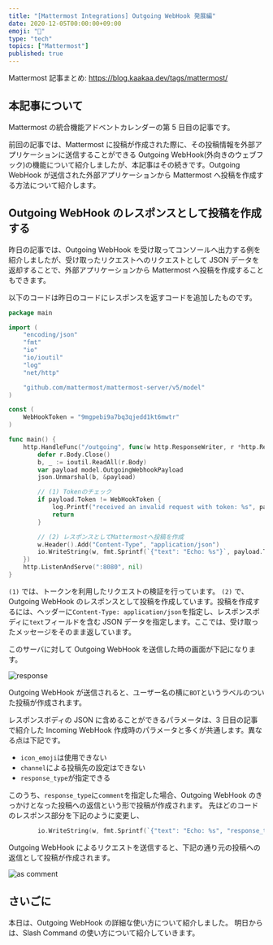 ```yaml
---
title: "[Mattermost Integrations] Outgoing WebHook 発展編"
date: 2020-12-05T00:00:00+09:00
emoji: "📆"
type: "tech"
topics: ["Mattermost"]
published: true
---
```


Mattermost 記事まとめ: https://blog.kaakaa.dev/tags/mattermost/

## 本記事について

Mattermost の統合機能アドベントカレンダーの第 5 日目の記事です。

前回の記事では、Mattermost に投稿が作成された際に、その投稿情報を外部アプリケーションに送信することができる Outgoing WebHook(外向きのウェブフック)の機能について紹介しましたが、本記事はその続きです。Outgoing WebHook が送信された外部アプリケーションから Mattermost へ投稿を作成する方法について紹介します。

## Outgoing WebHook のレスポンスとして投稿を作成する

昨日の記事では、Outgoing WebHook を受け取ってコンソールへ出力する例を紹介しましたが、受け取ったリクエストへのリクエストとして JSON データを返却することで、外部アプリケーションから Mattermost へ投稿を作成することもできます。

以下のコードは昨日のコードにレスポンスを返すコードを追加したものです。

```go
package main

import (
	"encoding/json"
	"fmt"
	"io"
	"io/ioutil"
	"log"
	"net/http"

	"github.com/mattermost/mattermost-server/v5/model"
)

const (
	WebHookToken = "9mgpebi9a7bq3qjedd1kt6mwtr"
)

func main() {
	http.HandleFunc("/outgoing", func(w http.ResponseWriter, r *http.Request) {
		defer r.Body.Close()
		b, _ := ioutil.ReadAll(r.Body)
		var payload model.OutgoingWebhookPayload
		json.Unmarshal(b, &payload)

		// (1) Tokenのチェック
		if payload.Token != WebHookToken {
			log.Printf("received an invalid request with token: %s", payload.Token)
			return
		}

		// (2) レスポンスとしてMattermostへ投稿を作成
		w.Header().Add("Content-Type", "application/json")
		io.WriteString(w, fmt.Sprintf(`{"text": "Echo: %s"}`, payload.Text))
	})
	http.ListenAndServe(":8080", nil)
}
```

`(1)` では、トークンを利用したリクエストの検証を行っています。
`(2)` で、Outgoing WebHook のレスポンスとして投稿を作成しています。投稿を作成するには、ヘッダーに`Content-Type: application/json`を指定し、レスポンスボディに`text`フィールドを含む JSON データを指定します。ここでは、受け取ったメッセージをそのまま返しています。

このサーバに対して Outgoing WebHook を送信した時の画面が下記になります。

![response](https://blog.kaakaa.dev/images/posts/advent-calendar-2020/day5/response.png)

Outgoing WebHook が送信されると、ユーザー名の横に`BOT`というラベルのついた投稿が作成されます。

レスポンスボディの JSON に含めることができるパラメータは、3 日目の記事で紹介した Incoming WebHook 作成時のパラメータと多くが共通します。異なる点は下記です。

- `icon_emoji`は使用できない
- `channel`による投稿先の設定はできない
- `response_type`が指定できる

このうち、`response_type`に`comment`を指定した場合、Outgoing WebHook のきっかけとなった投稿への返信という形で投稿が作成されます。
先ほどのコードのレスポンス部分を下記のように変更し、

```go
		io.WriteString(w, fmt.Sprintf(`{"text": "Echo: %s", "response_type": "comment"}`, payload.Text))
```

Outgoing WebHook によるリクエストを送信すると、下記の通り元の投稿への返信として投稿が作成されます。

![as comment](https://blog.kaakaa.dev/images/posts/advent-calendar-2020/day5/response-as-comment.png)

## さいごに

本日は、Outgoing WebHook の詳細な使い方について紹介しました。
明日からは、Slash Command の使い方について紹介していきます。

